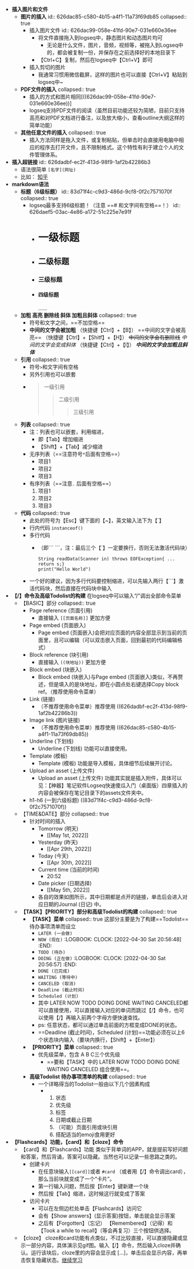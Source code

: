 - **插入图片和文件**
	- **图片的插入**
	  id:: 626dac85-c580-4b15-a4f1-11a73f69db85
	  collapsed:: true
		- 插入图片文件
		  id:: 626dac99-058e-41fd-90e7-031e660e36ee
			- 将文件直接拖入到logseq中，静态图片和动态图片均可
				- 无论是什么文件，图片，音频，视频等，被拖入到Logseq中的，都会被复制一份，并保存在之前选择好的本地目录下
			- 【Ctrl+C】复制，然后在logseq中【Ctrl+V】即可
		- 插入剪切的图片
			- 我通常习惯用微信截屏，这样的图片也可以直接【Ctrl+V】粘贴到logseq中~
	- **PDF文件的插入**
	  collapsed:: true
		- 插入的方式和图片相同[((626dac99-058e-41fd-90e7-031e660e36ee))]
		- logseq支持PDF文件的阅读（虽然目前功能还较为简陋，目前只支持高亮和对PDF文档进行备注，以及放大缩小，查看outline大纲这样的简单功能）
	- **其他任意文件的插入**
	  collapsed:: true
		- 插入方法同样是拖入文件，或复制粘贴，但单击时会直接用电脑中相应的程序去打开文件，且不限制格式。这个特性有利于建立个人的文件管理体系。
- **插入超链接**
  id:: 626dadbf-ec2f-413d-98f9-1af2b42286b3
	- 语法很简单 `[名字](网址)`
	- 比如： [知乎](https://www.zhihu.com/)
- **markdown语法**
	- **标题（6级标题）**
	  id:: 83d71f4c-c9d3-486d-9cf8-0f2c7571070f
	  collapsed:: true
		- logseq最多支持6级标题！（注意 ==# 和文字间有空格==！）
		  id:: 626daef5-03ac-4e86-a172-51c225e7e91f
			- # 一级标题
			- ## 二级标题
			- ### 三级标题
			- #### 四级标题
			  ......
	- **加粗 高亮 删除线 斜体 加粗且斜体**
	  collapsed:: true
		- 符号和文字之间，==不加空格==
		- **中间的文字会被加粗** （快捷键【Ctrl】+【B】）
		  ==中间的文字会被高亮== （快捷键【Ctrl】+【Shitf】+【H】）
		  ~~中间的文字会有删除线~~
		  *中间的文字会变成斜体* （快捷键【Ctrl】+【I】）
		  ***中间的文字会加粗且斜体***
	- **引用**
	  collapsed:: true
		- 符号`>`和文字间有空格
		- 另外引用也可以嵌套
		- > 一级引用
		  >> 二级引用
		  >>> 三级引用
	- **列表**
	  collapsed:: true
		- 注：列表也可以嵌套，利用缩进，
			- 即【Tab】增加缩进
			- 【Shift】+【Tab】减少缩进
		- 无序列表（==注意符号`*`后面有空格==）
		  * 项目1
		  * 项目2
		  * 项目3
		- 有序列表（==注意`.` 后面有空格==）
		  1. 项目1
		  2. 项目2
		  3. 项目3
	- **代码**
	  collapsed:: true
		- 此处的符号为【Esc】键下面的【~】，英文输入法下为【`】
		- 行内代码 `instanceof()`
		- 多行代码
			- （即\`\`\` \`\`\`，注：最后三个【`】一定要换行，否则无法激活代码块）
			  
			  ```
			  String readData(Scanner in) throws EOFException{ ... return s;}
			  print("Hello World")
			  ```
		- 一个好的建议，因为多行代码要控制缩进，可以先输入两行【```】激活代码块，然后直接在代码块中输入
- **【/】命令及高级Todolist的构建**
  在logseq中可以输入“/”调出全部命令菜单
	- 【BASIC】部分
	  collapsed:: true
		- Page reference (页面引用)
			- 直接输入 `[[页面名称]]` 更加方便
		- Page embed (页面嵌入)
			- Page embed (页面嵌入)会把对应页面的内容全部显示到当前的页面里，且可以编辑（可以双击嵌入页面，回到最初的代码编辑格式）
		- Block reference (块引用)
			- 直接输入 `((块地址))` 更加方便
		- Block embed (块嵌入)
			- Block embed (块嵌入)与Page embed (页面嵌入)类似，不再赘述，但是填入的是块地址，即在小圆点处右键选择Copy block ref。（推荐使用命令菜单）
		- Link (链接)
			- （不推荐使用命令菜单）推荐使用 ((626dadbf-ec2f-413d-98f9-1af2b42286b3))
		- Image link (图片链接)
			- （不推荐使用命令菜单）推荐使用  ((626dac85-c580-4b15-a4f1-11a73f69db85))
		- Underline (下划线)
			- Underline (下划线) 功能可以直接使用。
		- Template (模板)
			- Template (模板) 功能是导入模板，具体细节后续展开讨论。
		- Upload an asset (上传文件)
			- Upload an asset (上传文件) 功能其实就是插入附件，具体可以见：【神器】笔记软件Logseq快速傻瓜入门（桌面版）四章插入的内容会被保存在笔记目录下的assets文件夹中。
		- h1-h6 (一到六级标题)  ((83d71f4c-c9d3-486d-9cf8-0f2c7571070f))
	- 【TIME&DATE】部分
	  collapsed:: true
		- 针对时间的插入
			- Tomorrow (明天)
				- [[May 1st, 2022]]
			- Yesterday (昨天)
				- [[Apr 29th, 2022]]
			- Today (今天)
				- [[Apr 30th, 2022]]
			- Current time (当前的时间)
				- 20:52
			- Date picker (日期选择)
				- [[May 5th, 2022]]
			- 各自的效果如图所示，其中日期都是点开的链接，单击后会进入对应日期的Journal (日记) 中。
	- **【TASK】【PRIORITY】部分和高级Todolist的构建**
	  collapsed:: true
		- **【TASK】菜单**
		  collapsed:: true
		  这部分主要是为了构建==Todolist== 待办事项清单而设立
			- `LATER (一会做)`
			- `NOW (现在)`
			  :LOGBOOK:
			  CLOCK: [2022-04-30 Sat 20:56:48]
			  :END:
			- `TODO (待办)`
			- `DOING (正在做)`
			  :LOGBOOK:
			  CLOCK: [2022-04-30 Sat 20:56:57]
			  :END:
			- `DONE (已完成)`
			- `WAITING (等待中)`
			- `CANCELED (取消)`
			- `Deadline (截止时间)`
			- `Scheduled (计划)`
			- 其中 LATER NOW TODO DOING DONE WAITING CANCELED都可以直接使用，可以直接输入对应的单词而跳过【/】命令，也可以使用【/】再输入前两个字母方便快速查找。
			- ps: 任意状态，都可以通过单击前面的方框变成DONE的状态。
			- ==Deadline (截止时间)，Scheduled (计划)==功能必须在以上6个状态块内输入（要块内换行，【Shift】+【Enter】）
		- **【PRIORITY】菜单**
		  collapsed:: true
			- 优先级菜单，包含 A B C三个优先级
				- ==要和【TASK】中的 LATER NOW TODO DOING DONE WAITING CANCELED 组合使用==。
		- **高级Todolist 待办事项清单的构建**
		  collapsed:: true
			- 一个详略得当的Todolist一般由以下几个因素构成
				- 1. 状态
				  2. 优先级
				  3. 标签
				  4. 日期或截止日期
				  5. （可能）页面引用或块引用
				  6. 搭配适当的emoji食用更好
- **【Flashcards】功能，【card】和【cloze】命令**
	- 【card】和【Flashcards】功能
	  类似于背单词的APP，就是提前写好问题和答案，然后背诵，答案可以隐藏。当然也可以记录一些思路之类的。
		- 创建卡片
			- 在任意块输入` [[card]] `或者 `#card` （或者用【/】命令调出card），那么当前块就变成了一个“卡片”。
			- 第一行输入问题，然后按【Enter】键新建一个块
			- 然后按【Tab】缩进，这时候这行就变成了答案
		- 访问卡片
			- 可以在左侧边栏处单击【Flashcards】访问它
			- 会有【Show answers】(显示答案)按钮，单击就会显示答案
			- 之后有【Forgotten】（忘记） 【Remembered】（记得）和【Took a while to recall】（等会再复习）三个按钮供选择。
	- 【cloze】
	  cloze和card功能有点类似，不过比较直接，可以直接隐藏或显示一部分内容，具体演示见gif图。输入【/】命令，然后输入cloze并确认。运行该块后，cloze里的内容会显示成 [...]，单击后会显示内容，再单击恢复隐藏状态。[继续学习](https://zhuanlan.zhihu.com/p/457521121)